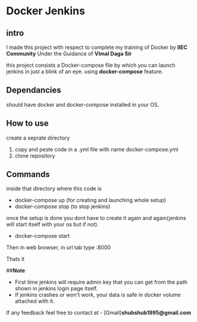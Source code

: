 # __Docker Jenkins__

## __intro__
I made this project with respect to complete my training of Docker by __IIEC Community__
Under the Guidance of __Vimal Daga Sir__

this project consists a Docker-compose file by which you can launch jenkins in just a 
blink of an eye. using __docker-compose__ feature.

## __Dependancies__
should have docker and docker-compose installed in your OS.

## __How to use__
create a seprate directory
1. copy and peste code in a .yml file with name docker-compose.yml
2. clone repository 

## __Commands__
inside that directory where this code is
* docker-compose up    (for creating and launching whole setup)
* docker-compose stop  (to stop jenkins)

once the setup is done you dont have to create it again and again(jenkins will start 
itself with your os but if not).
* docker-compose start

Then in web browser, in url tab type
<your os IP>:8000

Thats it

##__Note__
* First time jenkins will require admin key that you can get from the path shown in jenkins login page itself.
* If jenkins crashes or won't work, your data is safe in docker volume attached with it.

If any feedback feel free to contact at - [Gmail]__shubshub1995@gmail.com__
